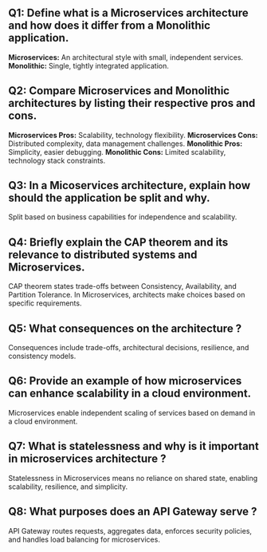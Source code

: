 ## Q1: Define what is a Microservices architecture and how does it differ from a Monolithic application.
**Microservices:** An architectural style with small, independent services.
**Monolithic:** Single, tightly integrated application.

## Q2: Compare Microservices and Monolithic architectures by listing their respective pros and cons.
**Microservices Pros:** Scalability, technology flexibility.
**Microservices Cons:** Distributed complexity, data management challenges.
**Monolithic Pros:** Simplicity, easier debugging.
**Monolithic Cons:** Limited scalability, technology stack constraints.

## Q3: In a Micoservices architecture, explain how should the application be split and why.
Split based on business capabilities for independence and scalability.

## Q4: Briefly explain the CAP theorem and its relevance to distributed systems and Microservices.
CAP theorem states trade-offs between Consistency, Availability, and Partition Tolerance. In Microservices, architects make choices based on specific requirements.

## Q5: What consequences on the architecture ?
Consequences include trade-offs, architectural decisions, resilience, and consistency models.

## Q6: Provide an example of how microservices can enhance scalability in a cloud environment.
Microservices enable independent scaling of services based on demand in a cloud environment.

## Q7: What is statelessness and why is it important in microservices architecture ?
Statelessness in Microservices means no reliance on shared state, enabling scalability, resilience, and simplicity.

## Q8: What purposes does an API Gateway serve ?
API Gateway routes requests, aggregates data, enforces security policies, and handles load balancing for microservices.
